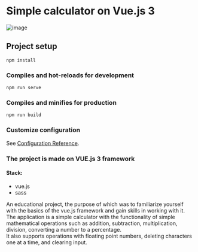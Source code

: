 # Simple calculator on Vue.js 3

![image](https://github.com/Radzivonn/calculator/assets/106487154/acd1c4c1-f1e1-484d-8378-9db0cf3c9a8c)

## Project setup

```
npm install
```

### Compiles and hot-reloads for development

```
npm run serve
```

### Compiles and minifies for production

```
npm run build
```

### Customize configuration

See [Configuration Reference](https://cli.vuejs.org/config/).

### The project is made on VUE.js 3 framework

#### Stack:

- vue.js
- sass

An educational project, the purpose of which was to familiarize yourself with the basics of the vue.js framework and gain skills in working with it.  
The application is a simple calculator with the functionality of simple mathematical operations such as addition, subtraction, multiplication, division, converting a number to a percentage.  
It also supports operations with floating point numbers, deleting characters one at a time, and clearing input.
